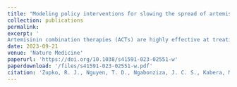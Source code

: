 ```yaml
---
title: "Modeling policy interventions for slowing the spread of artemisinin-resistant <i>pfkelch</i> R561H mutations in Rwanda"
collection: publications
permalink: 
excerpt: '
Artemisinin combination therapies (ACTs) are highly effective at treating uncomplicated <i>Plasmodium falciparum</i> malaria, but the emergence of the new <i>pfkelch13</i> R561H mutation in Rwanda, associated with delayed parasite clearance, suggests that interventions are needed to slow its spread. Using a Rwanda-specific spatial calibration of an individual-based malaria model, we evaluate 26 strategies aimed at minimizing treatment failures and delaying the spread of R561H after 3, 5 and 10 years. Lengthening ACT courses and deploying multiple first-line therapies (MFTs) reduced treatment failures after 5 years when compared to the current approach of a 3-d course of artemether–lumefantrine. The best among these options (an MFT policy) resulted in median treatment failure counts that were 49% lower and a median R561H allele frequency that was 0.15 lower than under baseline. New approaches to resistance management, such as triple ACTs or sequential courses of two different ACTs, were projected to have a larger impact than longer ACT courses or MFT; these were associated with median treatment failure counts in 5 years that were 81–92% lower than the current approach. A policy response to currently circulating artemisinin-resistant genotypes in Africa is urgently needed to prevent a population-wide rise in treatment failures.'
date: 2023-09-21
venue: 'Nature Medicine'
paperurl: 'https://doi.org/10.1038/s41591-023-02551-w'
paperdownload: '/files/s41591-023-02551-w.pdf'
citation: 'Zupko, R. J., Nguyen, T. D., Ngabonziza, J. C. S., Kabera, M., Li, H., Tran, T. N.-A., Tran, K. T., Uwimana, A., & Boni, M. F. (2023). Modeling policy interventions for slowing the spread of artemisinin-resistant pfkelch R561H mutations in Rwanda. <i>Nature Medicine</i>.'
---
```

